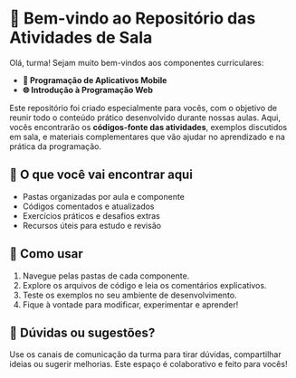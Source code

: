# 👋 Bem-vindo ao Repositório das Atividades de Sala

Olá, turma! Sejam muito bem-vindos aos componentes curriculares:

- **📱 Programação de Aplicativos Mobile**
- **🌐 Introdução à Programação Web**

Este repositório foi criado especialmente para vocês, com o objetivo de reunir todo o conteúdo prático desenvolvido durante nossas aulas. Aqui, vocês encontrarão os **códigos-fonte das atividades**, exemplos discutidos em sala, e materiais complementares que vão ajudar no aprendizado e na prática da programação.

## 📂 O que você vai encontrar aqui

- Pastas organizadas por aula e componente
- Códigos comentados e atualizados
- Exercícios práticos e desafios extras
- Recursos úteis para estudo e revisão

## 🚀 Como usar

1. Navegue pelas pastas de cada componente.
2. Explore os arquivos de código e leia os comentários explicativos.
3. Teste os exemplos no seu ambiente de desenvolvimento.
4. Fique à vontade para modificar, experimentar e aprender!

## 💬 Dúvidas ou sugestões?

Use os canais de comunicação da turma para tirar dúvidas, compartilhar ideias ou sugerir melhorias. Este espaço é colaborativo e feito para vocês!
